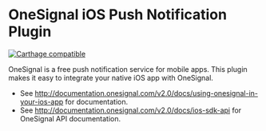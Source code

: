 OneSignal iOS Push Notification Plugin
====================================

[![Carthage compatible](https://img.shields.io/badge/Carthage-compatible-4BC51D.svg?style=flat)](https://github.com/Carthage/Carthage)

OneSignal is a free push notification service for mobile apps. This plugin makes it easy to integrate your native iOS app with OneSignal.

- See http://documentation.onesignal.com/v2.0/docs/using-onesignal-in-your-ios-app for documentation.
- See http://documentation.onesignal.com/v2.0/docs/ios-sdk-api for OneSignal API documentation.
